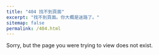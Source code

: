 ```yaml
---
title: "404 找不到頁面"
excerpt: "找不到頁面。你大概是迷路了。"
sitemap: false
permalink: /404.html
---
```


Sorry, but the page you were trying to view does not exist.
